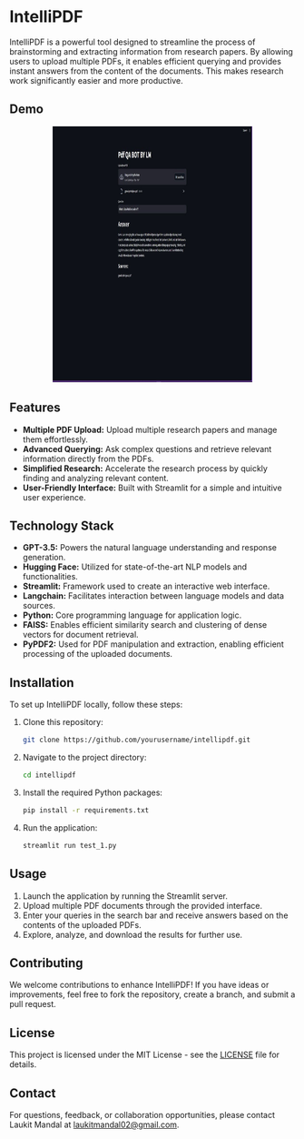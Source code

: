 # IntelliPDF

IntelliPDF is a powerful tool designed to streamline the process of brainstorming and extracting information from research papers. By allowing users to upload multiple PDFs, it enables efficient querying and provides instant answers from the content of the documents. This makes research work significantly easier and more productive.

## Demo 

<div align="center">
  <img height="450" width="70%" src="https://github.com/Laukit13/InsightPDF-Uncover-Insights-from-Your-PDFs-Instantly/blob/main/Img/photo_6154491318747905981_y.jpg"  />
</div>

## Features

- **Multiple PDF Upload:** Upload multiple research papers and manage them effortlessly.
- **Advanced Querying:** Ask complex questions and retrieve relevant information directly from the PDFs.
- **Simplified Research:** Accelerate the research process by quickly finding and analyzing relevant content.
- **User-Friendly Interface:** Built with Streamlit for a simple and intuitive user experience.

## Technology Stack

- **GPT-3.5:** Powers the natural language understanding and response generation.
- **Hugging Face:** Utilized for state-of-the-art NLP models and functionalities.
- **Streamlit:** Framework used to create an interactive web interface.
- **Langchain:** Facilitates interaction between language models and data sources.
- **Python:** Core programming language for application logic.
- **FAISS:** Enables efficient similarity search and clustering of dense vectors for document retrieval.
- **PyPDF2:** Used for PDF manipulation and extraction, enabling efficient processing of the uploaded documents.

## Installation

To set up IntelliPDF locally, follow these steps:

1. Clone this repository:
    ```bash
    git clone https://github.com/yourusername/intellipdf.git
    ```
2. Navigate to the project directory:
    ```bash
    cd intellipdf
    ```
3. Install the required Python packages:
    ```bash
    pip install -r requirements.txt
    ```
4. Run the application:
    ```bash
    streamlit run test_1.py
    ```

## Usage

1. Launch the application by running the Streamlit server.
2. Upload multiple PDF documents through the provided interface.
3. Enter your queries in the search bar and receive answers based on the contents of the uploaded PDFs.
4. Explore, analyze, and download the results for further use.

## Contributing

We welcome contributions to enhance IntelliPDF! If you have ideas or improvements, feel free to fork the repository, create a branch, and submit a pull request.

## License

This project is licensed under the MIT License - see the [LICENSE](LICENSE) file for details.

## Contact

For questions, feedback, or collaboration opportunities, please contact Laukit Mandal at [laukitmandal02@gmail.com](mailto:laukitmandal02@gmail.com).
